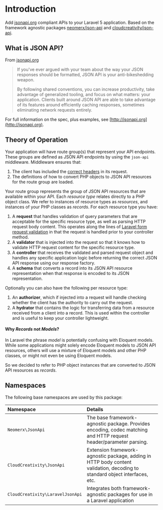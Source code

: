 # Introduction

Add [jsonapi.org](http://jsonapi.org) compliant APIs to your Laravel 5 application.
Based on the framework agnostic packages [neomerx/json-api](https://github.com/neomerx/json-api) and
[cloudcreativity/json-api](https://github.com/cloudcreativity/json-api).

## What is JSON API?

From [jsonapi.org](http://jsonapi.org)

> If you've ever argued with your team about the way your JSON responses should be formatted, JSON API is your anti-bikeshedding weapon.
>
> By following shared conventions, you can increase productivity, take advantage of generalized tooling, and focus on what matters: your application. Clients built around JSON API are able to take advantage of its features around efficiently caching responses, sometimes eliminating network requests entirely.

For full information on the spec, plus examples, see [http://jsonapi.org](http://jsonapi.org).

## Theory of Operation

Your application will have route group(s) that represent your API endpoints. These groups are defined as JSON API
endpoints by using the `json-api` middleware. Middleware ensures that:

1. The client has included the [correct headers](http://jsonapi.org/format/#content-negotiation-clients) in its request.
2. The definitions of how to convert PHP objects to JSON API resources for the route group are loaded.

Your route group represents the group of JSON API resources that are available within your API. Each *resource type*
relates directly to a PHP object class. We refer to instances of resource types as *resources*, and instances of
your PHP classes as *records*. For each resource type you have:

1. A **request** that handles validation of query parameters that are acceptable for the specific
resource type, as well as parsing HTTP request body content. This operates along the lines of
[Laravel form request validation](https://laravel.com/docs/5.2/validation#form-request-validation) in that the
request is handled prior to your controller method.
2. A **validator** that is injected into the request so that it knows how to validate HTTP request content for the
specific resource type.
3. A **controller** that receives the validated and parsed request object and handles any specific application logic
before returning the correct JSON API response using our response factory.
4. A **schema** that converts a record into its JSON API resource representation when that response is encoded to its
JSON representation.

Optionally you can also have the following per resource type:

1. An **authorizer**, which if injected into a request will handle checking whether the client has the authority to
carry out the request.
2. A **hydrator** that contains the logic for transferring data from a resource received from a client into a record.
This is used within the controller and is useful to keep your controller lightweight.

#### Why *Records* not *Models*?

In Laravel the phrase *model* is potentially confusing with Eloquent models. While some applications might solely
encode Eloquent models to JSON API resources, others will use a mixture of Eloquent models and other PHP classes, or
might not even be using Eloquent models.

So we decided to refer to PHP object instances that are converted to JSON API resources as *records*.

## Namespaces

The following base namespaces are used by this package:

| Namespace | Details |
| :-- | :-- |
| `Neomerx\JsonApi` | The base framework-agnostic package. Provides encoding, codec matching and HTTP request header/parameter parsing. |
| `CloudCreativity\JsonApi` | Extension framework-agnostic package, adding in HTTP body content validation, decoding to standard object interfaces, etc. |
| `CloudCreativity\LaravelJsonApi` | Integrates both framework-agnostic packages for use in a Laravel application |

